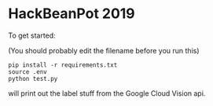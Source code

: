 HackBeanPot 2019
===============

To get started:

(You should probably edit the filename before you run this)

```
pip install -r requirements.txt
source .env
python test.py
```

will print out the label stuff from the Google Cloud Vision 
api.

